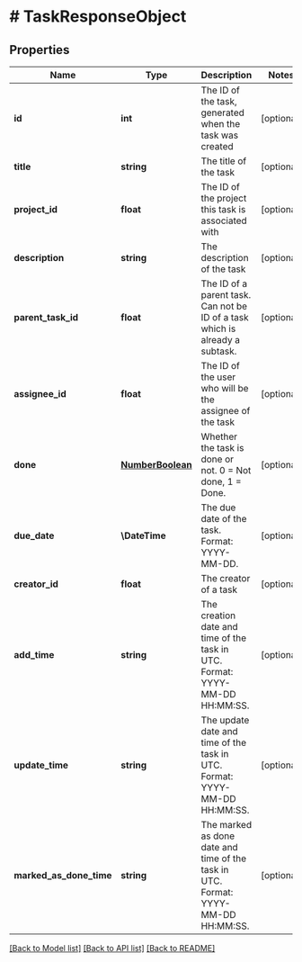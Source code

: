 # # TaskResponseObject

## Properties

Name | Type | Description | Notes
------------ | ------------- | ------------- | -------------
**id** | **int** | The ID of the task, generated when the task was created | [optional]
**title** | **string** | The title of the task | [optional]
**project_id** | **float** | The ID of the project this task is associated with | [optional]
**description** | **string** | The description of the task | [optional]
**parent_task_id** | **float** | The ID of a parent task. Can not be ID of a task which is already a subtask. | [optional]
**assignee_id** | **float** | The ID of the user who will be the assignee of the task | [optional]
**done** | [**NumberBoolean**](NumberBoolean.md) | Whether the task is done or not. 0 &#x3D; Not done, 1 &#x3D; Done. | [optional]
**due_date** | **\DateTime** | The due date of the task. Format: YYYY-MM-DD. | [optional]
**creator_id** | **float** | The creator of a task | [optional]
**add_time** | **string** | The creation date and time of the task in UTC. Format: YYYY-MM-DD HH:MM:SS. | [optional]
**update_time** | **string** | The update date and time of the task in UTC. Format: YYYY-MM-DD HH:MM:SS. | [optional]
**marked_as_done_time** | **string** | The marked as done date and time of the task in UTC. Format: YYYY-MM-DD HH:MM:SS. | [optional]

[[Back to Model list]](../../README.md#models) [[Back to API list]](../../README.md#endpoints) [[Back to README]](../../README.md)
